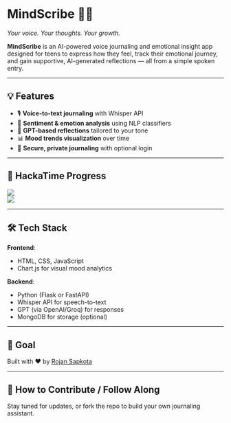 # MindScribe 🧠✨  
*Your voice. Your thoughts. Your growth.*

**MindScribe** is an AI-powered voice journaling and emotional insight app designed for teens to express how they feel, track their emotional journey, and gain supportive, AI-generated reflections — all from a simple spoken entry.

---

## 💡 Features
- 🎙️ **Voice-to-text journaling** with Whisper API
- 🧠 **Sentiment & emotion analysis** using NLP classifiers
- 💬 **GPT-based reflections** tailored to your tone
- 📊 **Mood trends visualization** over time
- 🔐 **Secure, private journaling** with optional login

---

## 📸 HackaTime Progress  
![](https://hackatime-badge.hackclub.com/U08RHUDMF9T/MindScribe)  
![](https://github-readme-stats.hackclub.dev/api/wakatime?username=2003&api_domain=hackatime.hackclub.com&theme=shadow_green&custom_title=Hackatime+Stats&layout=compact&cache_seconds=0&langs_count=8)

---

## 🛠️ Tech Stack
**Frontend**:  
- HTML, CSS, JavaScript  
- Chart.js for visual mood analytics  

**Backend**:  
- Python (Flask or FastAPI)  
- Whisper API for speech-to-text  
- GPT (via OpenAI/Groq) for responses  
- MongoDB for storage (optional)

---

## 🏁 Goal  
Built with ❤️ by [Rojan Sapkota](https://github.com/RojanSapkota)

---

## 🚀 How to Contribute / Follow Along  
Stay tuned for updates, or fork the repo to build your own journaling assistant.
